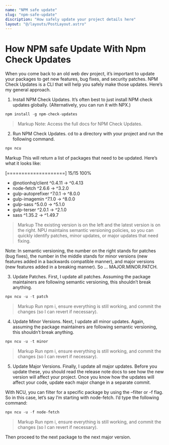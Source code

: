 ```yaml
---
name: "NPM safe update"
slug: "npm-safe-update"
discription: "How safely update your project details here"
layout: "@/layouts/PostLayout.astro"
---
```


# How NPM safe Update With Npm Check Updates

When you come back to an old web dev project, it’s important to update your packages to get new features, bug fixes, and security patches. NPM Check Updates is a CLI that will help you safely make those updates. Here’s my general approach.

1. Install NPM Check Updates.
   It’s often best to just install NPM check updates globally. (Alternatively, you can run it with NPX.)

```js
npm install -g npm-check-updates
```

> Markup
> Note: Access the full docs for NPM Check Updates.

2. Run NPM Check Updates.
   cd to a directory with your project and run the following command.

```js
npx ncu
```

Markup
This will return a list of packages that need to be updated. Here’s what it looks like:

[====================] 15/15 100%

- @notionhq/client ^0.4.11 → ^0.4.13
- node-fetch ^2.6.6 → ^3.2.0
- gulp-autoprefixer ^7.0.1 → ^8.0.0
- gulp-imagemin ^7.1.0 → ^8.0.0
- gulp-sass ^5.0.0 → ^5.1.0
- gulp-terser ^2.0.1 → ^2.1.0
- sass ^1.35.2 → ^1.49.7

> Markup
> The existing version is on the left and the latest version is on the right. NPU maintains semantic versioning policies, so you can quickly identify patches, minor updates, or major updates that need fixing.

Note: In semantic versioning, the number on the right stands for patches (bug fixes), the number in the middle stands for minor versions (new features added in a backwards compatible manner), and major versions (new features added in a breaking manner). So … MAJOR.MINOR.PATCH.

3. Update Patches.
   First, I update all patches. Assuming the package maintainers are following semantic versioning, this shouldn’t break anything.

```js
npx ncu -u -t patch
```

> Markup
> Run npm i, ensure everything is still working, and commit the changes (so I can revert if necessary).

4. Update Minor Versions.
   Next, I update all minor updates. Again, assuming the package maintainers are following semantic versioning, this shouldn’t break anything.

```js
npx ncu -u -t minor
```

> Markup
> Run npm i, ensure everything is still working, and commit the changes (so I can revert if necessary).

5. Update Major Versions.
   Finally, I update all major updates. Before you update these, you should read the release note docs to see how the new version will affect your project. Once you know how the updates will affect your code, update each major change in a separate commit.

With NCU, you can filter for a specific package by using the –filter or -f flag. So in this case, let’s say I’m starting with node-fetch. I’d type the following command:

```js
npx ncu -u -f node-fetch
```

> Markup
> Run npm i, ensure everything is still working, and commit the changes (so I can revert if necessary).

Then proceed to the next package to the next major version.
